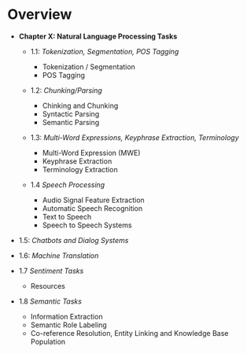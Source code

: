 # Overview

- **Chapter X: Natural Language Processing Tasks**

  - 1.1: *Tokenization, Segmentation, POS Tagging*
    - Tokenization / Segmentation
    - POS Tagging
    
  - 1.2: *Chunking/Parsing*
    - Chinking and Chunking
    - Syntactic Parsing
    - Semantic Parsing
    
  - 1.3: *Multi-Word Expressions, Keyphrase Extraction, Terminology*
    - Multi-Word Expression (MWE)
    - Keyphrase Extraction
    - Terminology Extraction
    
    
  - 1.4 *Speech Processing*
    - Audio Signal Feature Extraction
    - Automatic Speech Recognition
    - Text to Speech
    - Speech to Speech Systems


 - 1.5: *Chatbots and Dialog Systems*
 
 
 
 - 1.6: *Machine Translation*
  
 
 
 - 1.7 *Sentiment Tasks*
   - Resources

   
 - 1.8 *Semantic Tasks*
   - Information Extraction
   - Semantic Role Labeling
   - Co-reference Resolution, Entity Linking and Knowledge Base Population
   
